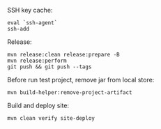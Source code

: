 SSH key cache:
```
eval `ssh-agent`
ssh-add
```

Release:
```
mvn release:clean release:prepare -B
mvn release:perform
git push && git push --tags
```

Before run test project, remove jar from local store:
```
mvn build-helper:remove-project-artifact
```

Build and deploy site:
```
mvn clean verify site-deploy
```
